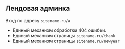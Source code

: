 ## Лендовая админка

Вход по адресу `sitename.ru/a`

* Единый механизм обработки 404 ошибки.
* Единый механизм страницы `sitename.ru/thank`
* Единый механизм страницы `sitename.ru/newyear`

